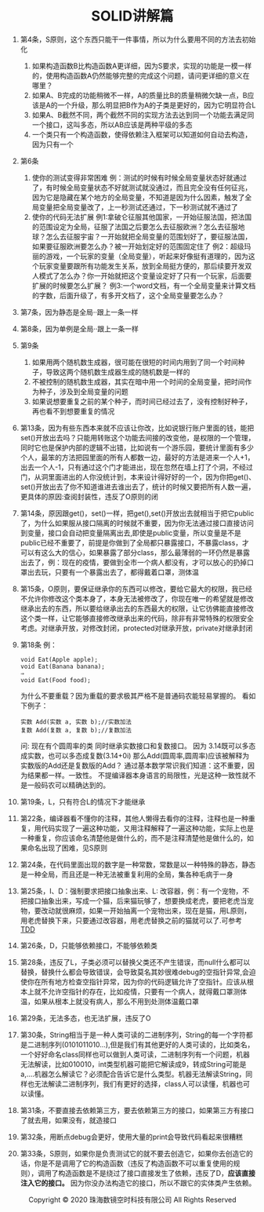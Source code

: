 # <center>SOLID讲解篇</center>

1. 第4条，S原则，这个东西只能干一件事情，所以为什么要用不同的方法去初始化
	1. 如果构造函数B比构造函数A更详细，因为S要求，实现的功能是一模一样的，使用构造函数A仍然能够完整的完成这个问题，请问更详细的意义在哪里？
	2. 如果A、B完成的功能稍微不一样，A的质量比B的质量稍微欠缺一点，B应该是A的一个升级，那么明显把B作为A的子类是更好的，因为它明显符合L
	3. 如果A、B截然不同，两个截然不同的实现方法去达到同一个功能去满足同一个接口，这叫多态，所以AB应该是两种平级的多态
	4. 一个类只有一个构造函数，使得依赖注入框架可以知道如何自动去构造，因为只有一个
2. 第6条
    1. 使你的测试变得非常困难
	例：测试的时候有时候全局变量状态好就通过了，有时候全局变量状态不好就测试就没通过，而且完全没有任何征兆，因为它是隐藏在某个地方的全局变量，不知道是因为什么因素，触发了全局变量把全局变量改了，上一秒测试还通过，下一秒测试就不通过了
	2. 使你的代码无法扩展
    例1:拿破仑征服其他国家，一开始征服法国，把法国的范围设定为全局，征服了法国之后要怎么去征服欧洲？怎么去征服地球？怎么去征服宇宙？一开始就把全局变量的范围划好了，要征服法国，如果要征服欧洲要怎么办？被一开始划定好的范围固定住了
	例2：超级玛丽的游戏，一个玩家的变量（全局变量），听起来好像挺有道理的，因为这个玩家变量要跟所有功能发生关系，放到全局挺方便的，那后续要开发双人模式了怎么办？你一开始就把这个变量设定好了只有一个玩家，后面要扩展的时候要怎么扩展？
    例3:一个word文档，有一个全局变量来计算文档的字数，后面升级了，有多开文档了，这个全局变量要怎么办？
3. 第7条，因为静态是全局··跟上一条一样
4. 第8条，因为单例是全局··跟上一条一样
5. 第9条
    1. 如果用两个随机数生成器，很可能在很短的时间内用到了同一个时间种子，导致这两个随机数生成器生成的随机数是一样的
	2. 不被控制的随机数生成器，其实在暗中用一个时间的全局变量，把时间作为种子，涉及到全局变量的问题
	3. 如果说想要重复之前的某个种子，而时间已经过去了，没有控制好种子，再也看不到想要重复的情况
6. 第13条，因为有些东西本来就不应该让你改，比如说银行账户里面的钱，能把set()开放出去吗？只能用转账这个功能去间接的改变他，是权限的一个管理，同时它也是保护内部的逻辑不出错，比如说有一个游乐园，要统计里面有多少个人，最笨的方法把园里面的所有人都数一边，最好的方法是进来一个人+1，出去一个人-1，只有通过这个门才能进出，现在忽然在墙上打了个洞，不经过门，从洞里面进出的人你没统计到，本来设计得好好的一个，因为你把get()、set()开放出去了你不知道谁进去谁出去了，统计的时候又要把所有人数一遍，更具体的原因:查阅封装性，违反了O原则的闭
7. 第14条，原因跟get()，set()一样，把get(),set()开放出去就相当于把它public了，为什么如果服从接口隔离的时候就不重要，因为你无法通过接口直接访问到变量，接口会自动把变量隔离出去,即使是public变量，所以变量是不是public已经不重要了，前提是你做到了全局都只暴露接口，不暴露class，才可以有这么大的信心，如果暴露了部分class，那么最薄弱的一环仍然是暴露出去了，例：现在的疫情，要做到全市一个病人都没有，才可以放心的扔掉口罩出去玩，只要有一个暴露出去了，都得戴着口罩，测体温
8. 第15条，O原则，要保证继承你的东西可以修改，要给它最大的权限，我已经不允许你修改这个类本身了，本身无法被修改了，你现在唯一的希望就是修改继承出去的东西，所以要给继承出去的东西最大的权限，让它彷佛能直接修改这个类一样，让它能够直接修改继承出来的代码，除非有非常特殊的权限安全考虑。对继承开放，对修改封闭，protected对继承开放，private对继承封闭
9. 第18条
	例：

    ```
    void Eat(Apple apple);
    void Eat(Banana banana);
    ⇒
    void Eat(Food food);
    ```
    为什么不要重载？因为重载的要求极其严格不是普通码农能轻易掌握的。
    看如下例子：
    ```
    实数 Add(实数 a, 实数 b);//实数加法
    复数 Add(复数 a, 复数 b);//复数加法
    ```
    问:
    现在有个圆周率的类 同时继承实数接口和复数接口。
    因为 3.14既可以多态成实数，也可以多态成复数(3.14+0i)
    那么Add(圆周率,圆周率)应该被解释为实数版的Add还是复数版的Add？
    通过基本数学常识我们知道：这不重要，因为结果都一样。一致性。
    不提编译器本身语言的局限性，光是这种一致性就不是一般码农可以精确达到的。
10. 第19条，L，只有符合L的情况下才能继承
11. 第22条，编译器看不懂你的注释，其他人懒得去看你的注释，注释也是一种重复，用代码实现了一遍这种功能，又用注释解释了一遍这种功能，实际上也是一种重复，你应该命名清楚他是做什么的，而不是注释清楚他是做什么的，如果命名出现了困难，见S原则
12. 第24条，在代码里面出现的数字是一种常数，常数是以一种特殊的静态，静态是一种全局，而且还是一种无法被重复利用的全局，集各种毛病于一身
13. 第25条，I、D：强制要求把接口抽象出来、L: 改容器，例：有一个宠物，不把接口抽象出来，写成一个猫，后来猫玩够了，想要换成老虎，要把老虎当宠物，要改动就很麻烦，如果一开始抽离一个宠物出来，现在是猫，用L原则，用老虎替换下来，只要通过改容器，用老虎替换之前的猫就可以了.可参考[TDD](../../测试篇/测试篇.md)
14. 第26条，D，只能够依赖接口，不能够依赖类
15. 第28条，违反了L，子类必须可以替换父类还不产生错误，而null什么都可以替换，替换什么都会导致错误，会导致莫名其妙很难debug的空指针异常,会迫使你在所有地方检查空指针异常，因为你的代码逻辑允许了空指针。应该从根本上就不允许空指针的存在，比如疫情，只要有一个病人，就得戴口罩测体温，如果从根本上就没有病人，那么不用到处测体温戴口罩
16. 第29条，无法多态，也无法扩展，违反了O
17. 第30条，String相当于是一种人类可读的二进制序列，String的每一个字符都是二进制序列(0101011010...),但是我们有其他更好的人类可读的，比如类名，一个好好命名class同样也可以做到人类可读，二进制序列有一个问题，机器无法解读，比如010010，int类型机器可能把它解读成9，转成String可能是a,....机器怎么解读它？必须配合告诉它是什么类型。机器无法解读String，同样也无法解读二进制序列，我们有更好的选择，class人可以读懂，机器也可以读懂。
18. 第31条，不要直接去依赖第三方，要去依赖第三方的接口，如果第三方有接口了就去用，如果没有，就造接口
19. 第32条，用断点debug会更好，使用大量的print会导致代码看起来很糟糕
20. 第33条，S原则，如果你是负责测试它的就不要去创造它，如果你去创造它的话，你是不是调用了它的构造函数（违反了构造函数不可以重复使用的规则），调用了构造函数是不是绕过了接口直接发生了依赖，违反了D，**应该直接注入它的接口。** 因为你没办法构造它的接口，所以不跟它的实体类产生依赖。

<center> Copyright © 2020 珠海数镜空时科技有限公司 All Rights Reserved</center>
